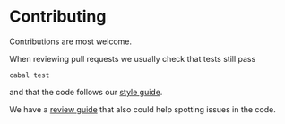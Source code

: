 # Contributing

Contributions are most welcome.

When reviewing pull requests we usually check that tests still pass

    cabal test

and that the code follows our [style guide].

We have a [review guide] that also could help spotting issues in the code.

[style guide]: https://github.com/tweag/guides/blob/master/style/Haskell.md

[review guide]: https://github.com/tweag/guides/blob/master/review/Haskell.md
